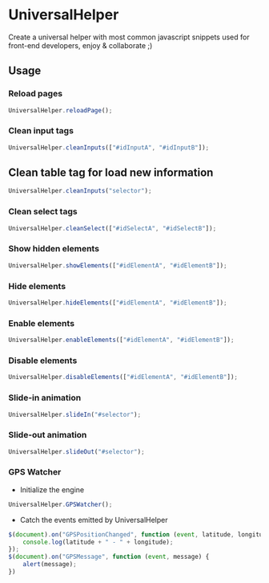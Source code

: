 UniversalHelper
===============

Create a universal helper with most common javascript snippets used for front-end developers, enjoy &amp; collaborate ;)

## Usage

### Reload pages

```js
UniversalHelper.reloadPage();
```

### Clean input tags

```js
UniversalHelper.cleanInputs(["#idInputA", "#idInputB"]);
```

## Clean table tag for load new information

```js
UniversalHelper.cleanInputs("selector");
```

### Clean select tags
```js
UniversalHelper.cleanSelect(["#idSelectA", "#idSelectB"]);
```

### Show hidden elements
```js
UniversalHelper.showElements(["#idElementA", "#idElementB"]);
```

### Hide elements
```js
UniversalHelper.hideElements(["#idElementA", "#idElementB"]);
```

### Enable elements
```js
UniversalHelper.enableElements(["#idElementA", "#idElementB"]);
```

### Disable elements
```js
UniversalHelper.disableElements(["#idElementA", "#idElementB"]);
```

### Slide-in animation
```js
UniversalHelper.slideIn("#selector");
```

### Slide-out animation
```js
UniversalHelper.slideOut("#selector");
```

### GPS Watcher

* Initialize the engine
```js
UniversalHelper.GPSWatcher();
```
* Catch the events emitted by UniversalHelper
```js
$(document).on("GPSPositionChanged", function (event, latitude, longitude) {
    console.log(latitude + " - " + longitude);
});
$(document).on("GPSMessage", function (event, message) {
    alert(message);
})
```
